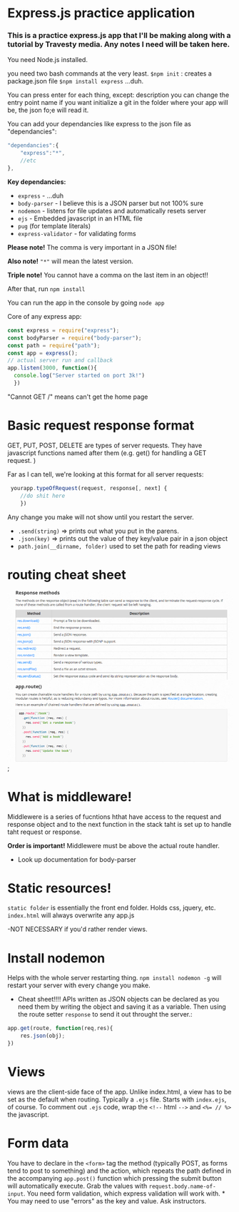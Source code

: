 # Express.js practice application

### This is a practice express.js app that I'll be making along with a tutorial by Travesty media. Any notes I need will be taken here. 

You need Node.js installed. 

you need two bash commands at the very least. 
`$npm init` : creates a package.json file
`$npm install express` ...duh. 

You can press enter for each thing, except:
description
you can change the entry point name if you want
initialize a git in the folder where your app will be, the json fo;e will read it. 

You can add your dependancies like express to the json file as "dependancies":

```javascript
"dependancies":{
    "express":"*",
    //etc
},
```

**Key dependancies:**
  * `express` - ...duh
  * `body-parser` - I believe this is a JSON parser but not 100% sure
  * `nodemon` - listens for file updates and automatically resets server
  * `ejs` - Embedded javascript in an HTML file
  * `pug` (for template literals)
  * `express-validator` - for validating forms

**Please note!** The comma is very important in a JSON file!

**Also note!** `"*"` will mean the latest version. 

**Triple note!** You cannot have a comma on the last item in an object!! 


After that, run `npm install`

You can run the app in the console by going `node app`

Core of any express app: 
```javascript
const express = require("express");
const bodyParser = require("body-parser");
const path = require("path");
const app = express();
// actual server run and callback
app.listen(3000, function(){
  console.log("Server started on port 3k!")
  })
  ```

"Cannot GET /" means can't get the home page


# Basic request response format

GET, PUT, POST, DELETE are types of server requests. They have javascript functions named after them (e.g. get() for handling a GET request. )

Far as I can tell, we're looking at this format for all server requests:

```javascript
 yourapp.typeOfRequest(request, response[, next] {
    //do shit here
    })
```


Any change you make will not show until you restart the server. 

  * `.send(string)` => prints out what you put in the parens.
  * `.json(key)` => prints out the value of they key/value pair in a json object
  * `path.join(__dirname, folder)` used to set the path for reading views

# routing cheat sheet

![alt-text](https://github.com/SiouxsieAsylum/practice-express-app/blob/master/public/images/express-routing.png);

# What is middleware!

Middlewere is a series of fucntions hthat have access to the request and response object and to the next function in the stack taht is set up to handle taht request or response. 

**Order is important!** Middlewere must be above the actual route handler. 

   * Look up documentation for body-parser


# Static resources!

 `static folder` is essentially the front end folder. Holds css, jquery, etc. 
 `index.html` will always overwrite any app.js

   -NOT NECESSARY if you'd rather render views. 

# Install nodemon
Helps with the whole server restarting thing.
`npm install nodemon -g` will restart your server with every change you make. 

  * Cheat sheet!!!!
APIs written as JSON objects can be declared as you need them by writing the object and saving it as a variable. Then using the route setter `response` to send it out throught the server.: 

```javascript
app.get(route, function(req,res){
    res.json(obj);
})
```  


# Views
views are the client-side face of the app. 
Unlike index.html, a view has to be set as the default when routing. 
Typically a `.ejs` file. Starts with `index.ejs`, of course. 
To comment out `.ejs` code, wrap the  `<!--` html `-->` and `<%= // %>` the javascript. 

# Form data 
You have to declare in the `<form>` tag the method (typically POST, as forms tend to post to something) and the action, which repeats the path defined in the accompanying `app.post()` function which pressing the submit button will automatically execute. Grab the values with `request.body.name-of-input`. You need form validation, which express validation will work with.     * You may need to use "errors" as the key and value. Ask instructors.








